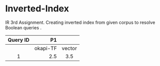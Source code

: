 # Inverted-Index
IR 3rd Assignment. Creating inverted index from given corpus to resolve Boolean queries .



|Query ID | P1 |  |
|:---:| ---:  | :---: |
| | okapi-TF  | vector |
| 1 |  2.5|  3.5 |